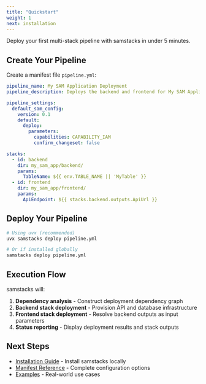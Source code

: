 ```yaml
---
title: "Quickstart"
weight: 1
next: installation
---
```


Deploy your first multi-stack pipeline with samstacks in under 5 minutes.

## Create Your Pipeline

Create a manifest file `pipeline.yml`:

```yaml {filename="pipeline.yml"}
pipeline_name: My SAM Application Deployment
pipeline_description: Deploys the backend and frontend for My SAM Application.

pipeline_settings:
  default_sam_config:
    version: 0.1
    default:
      deploy:
        parameters:
          capabilities: CAPABILITY_IAM
          confirm_changeset: false

stacks:
  - id: backend
    dir: my_sam_app/backend/
    params:
      TableName: ${{ env.TABLE_NAME || 'MyTable' }}
  - id: frontend
    dir: my_sam_app/frontend/
    params:
      ApiEndpoint: ${{ stacks.backend.outputs.ApiUrl }}
```

## Deploy Your Pipeline

```bash
# Using uvx (recommended)
uvx samstacks deploy pipeline.yml

# Or if installed globally
samstacks deploy pipeline.yml
```

## Execution Flow

samstacks will:
1. **Dependency analysis** - Construct deployment dependency graph
2. **Backend stack deployment** - Provision API and database infrastructure
3. **Frontend stack deployment** - Resolve backend outputs as input parameters
4. **Status reporting** - Display deployment results and stack outputs

## Next Steps

- [Installation Guide](../installation) - Install samstacks locally
- [Manifest Reference](../manifest-reference) - Complete configuration options
- [Examples](../examples) - Real-world use cases
